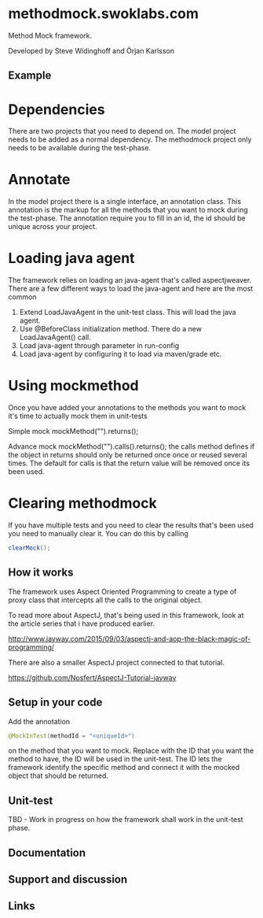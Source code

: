 # methodmock.swoklabs.com
Method Mock framework. 

Developed by Steve Widinghoff and Örjan Karlsson


## Example
# Dependencies
There are two projects that you need to depend on. 
The model project needs to be added as a normal dependency. 
The methodmock project only needs to be available during the test-phase. 

# Annotate
In the model project there is a single interface, an annotation class. 
This annotation is the markup for all the methods that you want to mock during the test-phase. 
The annotation require you to fill in an id, the id should be unique across your project.   

# Loading java agent
The framework relies on loading an java-agent that's called aspectjweaver.
There are a few different ways to load the java-agent and here are the most common
1. Extend LoadJavaAgent in the unit-test class. This will load the java agent. 
2. Use @BeforeClass initialization method. There do a new LoadJavaAgent() call. 
3. Load java-agent through parameter in run-config
4. Load java-agent by configuring it to load via maven/grade etc. 

# Using mockmethod
Once you have added your annotations to the methods you want to mock it's time to actually mock them in unit-tests

Simple mock
mockMethod("<insert method id>").returns(<insert return object here>); 

Advance mock
mockMethod("<insert method id>").calls(<insert Use Enum value>).returns(<insert return object here>); 
the calls method defines if the object in returns should only be returned once once or reused several times. 
The default for calls is that the return value will be removed once its been used. 

# Clearing methodmock
If you have multiple tests and you need to clear the results that's been used you need to manually clear it. 
You can do this by calling 
```java
clearMock();
```

##  How it works
The framework uses Aspect Oriented Programming to create a type of proxy class that intercepts all the calls to the original object. 

To read more about AspectJ, that's being used in this framework, look at the article series that i have produced earlier. 

http://www.jayway.com/2015/09/03/aspectj-and-aop-the-black-magic-of-programming/

There are also a smaller AspectJ project connected to that tutorial. 

https://github.com/Nosfert/AspectJ-Tutorial-jayway

## Setup in your code
Add the annotation 
```java
@MockInTest(methodId = "<uniqueId>") 
```
on the method that you want to mock. 
Replace <uniqueId> with the ID that you want the method to have, the ID will be used in the unit-test. 
The ID lets the framework identify the specific method and connect it with the mocked object that should be returned. 

## Unit-test
TBD - Work in progress on how the framework shall work in the unit-test phase. 

## Documentation

## Support and discussion

## Links

